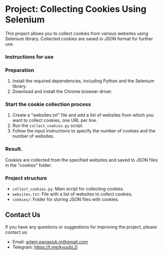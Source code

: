 # Project: Collecting Cookies Using Selenium

This project allows you to collect cookies from various websites using Selenium library. Collected cookies are saved in JSON format for further use.

### Instructions for use

### Preparation

1. Install the required dependencies, including Python and the Selenium library.
3. Download and install the Chrome browser driver.

### Start the cookie collection process

1. Create a "websites.txt" file and add a list of websites from which you want to collect cookies, one URL per line.
2. Run the `collect_cookies.py` script.
3. Follow the input instructions to specify the number of cookies and the number of websites.

### Result.

Cookies are collected from the specified websites and saved to JSON files in the "cookies" folder.

### Project structure

- `collect_cookies.py`: Main script for collecting cookies.
- `websites.txt`: File with a list of websites to collect cookies.
- `cookies/`: Folder for storing JSON files with cookies.

## Contact Us

If you have any questions or suggestions for improving the project, please contact us:

- Email: artem.panasiuk.m@gmail.com
- Telegram: https://t.me/kyuubi_0
